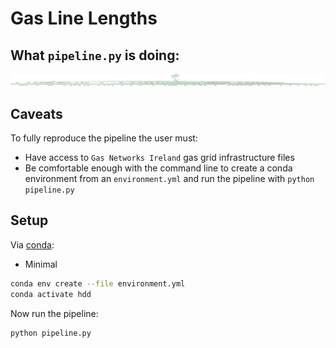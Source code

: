 # Gas Line Lengths

## What `pipeline.py` is doing:

![flow.png](flow.png)

## Caveats

To fully reproduce the pipeline the user must:
- Have access to `Gas Networks Ireland` gas grid infrastructure files
- Be comfortable enough with the command line to create a conda environment from an `environment.yml` and run the pipeline with `python pipeline.py`

## Setup

Via [conda](https://github.com/conda-forge/miniforge):

- Minimal
```bash
conda env create --file environment.yml
conda activate hdd
```

Now run the pipeline:

```bash
python pipeline.py
```